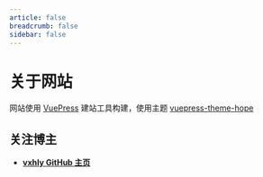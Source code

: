 ```yaml
---
article: false
breadcrumb: false
sidebar: false
---
```


# 关于网站

网站使用 [VuePress](https://v2.vuepress.vuejs.org/) 建站工具构建，使用主题 [vuepress-theme-hope](https://github.com/Mister-Hope/vuepress-theme-hope/)

## 关注博主

- [**vxhly GitHub 主页**](https://github.com/vxhly)
